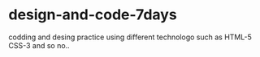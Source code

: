 # design-and-code-7days

codding and desing practice using different technologo such as HTML-5 CSS-3 and so no..
